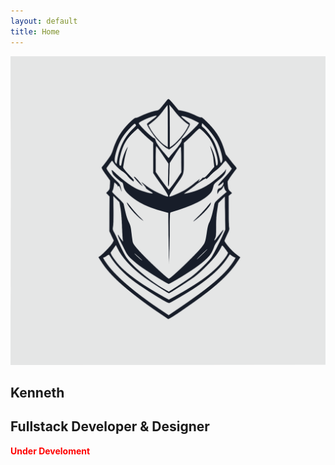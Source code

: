 ```yaml
---
layout: default
title: Home
---
```

<section class="hero">
  <img src="/assets/images/profile.png"
       alt="Profile Photo"
       class="profile-img">
  <h1>Kenneth</h1>
  <h2>Fullstack Developer & Designer</h2>
  <b style="color:red;"> Under Develoment </b>
</section>
